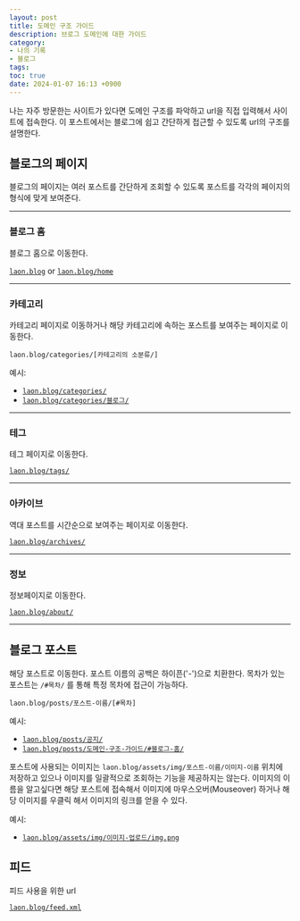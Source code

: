 ```yaml
---
layout: post
title: 도메인 구조 가이드
description: 브로그 도메인에 대한 가이드
category:
- 나의 기록
- 블로그
tags: 
toc: true
date: 2024-01-07 16:13 +0900
---
```

나는 자주 방문한는 사이트가 있다면 도메인 구조를 파악하고 url을 직접 입력해서 사이트에 접속한다. 이 포스트에서는 블로그에 쉽고 간단하게 접근할 수 있도록 url의 구조를 설명한다.

## 블로그의 페이지 
블로그의 페이지는 여러 포스트를 간단하게 조회할 수 있도록 포스트를 각각의 페이지의 형식에 맞게 보여준다. 

---
### 블로그 홈
블로그 홈으로 이동한다. 

 [`laon.blog`](https://laon.blog/) or [`laon.blog/home`](https://laon.blog/)

---
### 카테고리
카테고리 페이지로 이동하거나 해당 카테고리에 속하는 포스트를 보여주는 페이지로 이동한다. 

`laon.blog/categories/[카테고리의 소분류/]`

예시: 

- [`laon.blog/categories/`](https://laon.blog/categories/)
- [`laon.blog/categories/블로그/`](https://laon.blog/categories/블로그/)

---
### 테그
테그 페이지로 이동한다. 

[`laon.blog/tags/`](https://laon.blog/tags/)

---
### 아카이브
역대 포스트를 시간순으로 보여주는 페이지로 이동한다.

[`laon.blog/archives/`](https://laon.blog/archives/)

---
### 정보 
정보페이지로 이동한다.

[`laon.blog/about/`](https://laon.blog/about/)

---
## 블로그 포스트
해당 포스트로 이동한다. 포스트 이름의 공백은 하이픈(\'-\')으로 치환한다. 목차가 있는 포스트는 `/#목차/` 를 통해 특정 목차에 접근이 가능하다. 

`laon.blog/posts/포스트-이름/[#목차]`

예시: 

- [`laon.blog/posts/공지/`](https://laon.blog/posts/공지/)
- [`laon.blog/posts/도메인-구조-가이드/#블로그-홈/`](https://laon.blog/posts/도메인-구조-가이드/#블로그-홈)


포스트에 사용되는 이미지는 `laon.blog/assets/img/포스트-이름/이미지-이름` 위치에 저장하고 있으나 이미지를 일괄적으로 조회하는 기능을 제공하지는 않는다. 이미지의 이름을 알고싶다면 해당 포스트에 접속해서 이미지에 마우스오버(Mouseover) 하거나 해당 이미지를 우클릭 해서 이미지의 링크를 얻을 수 있다. 

예시:

- [`laon.blog/assets/img/이미지-업로드/img.png`](https://laon.blog/assets/img/이미지-업로드/img.png)

## 피드
피드 사용을 위한 url

[`laon.blog/feed.xml`](https://laon.blog/feed.xml)